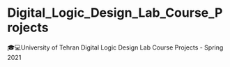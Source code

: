 # Digital_Logic_Design_Lab_Course_Projects
🎓💻University of Tehran Digital Logic Design Lab Course Projects - Spring 2021
